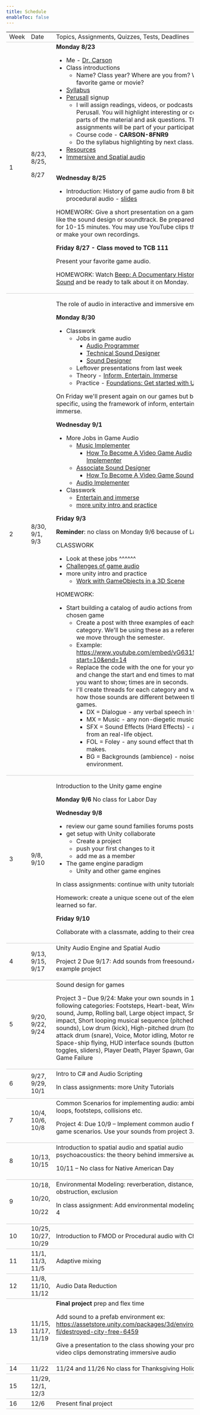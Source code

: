 ```yaml
---
title: Schedule
enableToc: false
---
```


<style>
table {
    border-collapse: collapse;
    width: 100%;
}

tr {
    border-bottom: 1px solid #ccc;
}

th {
    text-align: left;    
}

}
    </style>

<table>
  <tr>
   <td>Week
   </td>
   <td>Date
   </td>
   <td>Topics, Assignments, Quizzes, Tests, Deadlines
   </td>
  </tr>
  <tr>
   <td>1
   </td>
   <td>8/23, 8/25,
<p>
8/27
   </td>
   <td>
   <b>Monday 8/23</b>

   * Me - [Dr. Carson](https://tatecarson.com)
   * Class introductions 
      * Name? Class year? Where are you from? What's your favorite game or movie?   
   * [Syllabus](pages/syllabus.md)
   * [Perusall](https://perusall.com/) signup
        * I will assign readings, videos, or podcasts through Perusall. You will highlight interesting or confusing parts of the material and ask questions. These assignments will be part of your participation grade.  
        * Course code - **CARSON-8FNR9**
        * Do the syllabus highlighting by next class.   
   * [Resources](pages/resources.md)
   * [Immersive and Spatial audio](pages/lectures/week-1/monday-8-23/immersive-spatial)   

  <br><b>Wednesday 8/25</b> 
  * Introduction: History of game audio from 8 bit to procedural audio - [slides](pages/lectures/week-1/game-audio-history/)

   HOMEWORK: Give a short presentation on a game that you like the sound design or soundtrack. Be prepared to speak for 10-15 minutes. You may use YouTube clips that you find or make your own recordings. 
 
   **Friday 8/27 - Class moved to TCB 111**

   Present your favorite game audio.     

   HOMEWORK: Watch [Beep: A Documentary History of Game Sound](https://dakotastateuniversity-my.sharepoint.com/:v:/g/personal/tate_carson_dsu_edu/EeZ6nRUOdrFGgVnS6TmLNjwBsBYQj0yp0k3UdrXXKaIHPw?e=QmQHEj) and be ready to talk about it on Monday. 
   </td>
  </tr>
  <tr>
   <td>2
   </td>
   <td>8/30, 9/1, 9/3
   </td>
   <td>

   The role of audio in interactive and immersive environments
   
   **Monday 8/30**

   <!-- TODO: Find examples of each of these in games -->
   <!-- TODO: add some examples adn and an explanation of acoustic space from Truax -->
   * Classwork
      *  Jobs in game audio
         * [Audio Programmer](https://jobs.suckerpunch.com/careers/33358-General/jobs/14040972-PROGRAMMING-Audio-Programmer)  
         * [Technical Sound Designer](https://jobs.suckerpunch.com/careers/33358-General/jobs/14570392-DESIGN-Technical-Sound-Designer)
         * [Sound Designer](https://jobs.suckerpunch.com/careers/33358-General/jobs/14570389-DESIGN-Sound-Designer)
      * Leftover presentations from last week
      * Theory - [Inform, Entertain, Immerse](pages/lectures/week-2-the-roll-of-audio-in-interactive-and-immersive-environments/monday-8-30)
      * Practice - [Foundations: Get started with Unity](https://learn.unity.com/mission/real-time-creation-essentials?pathwayId=5f7bcab4edbc2a0023e9c38f)

   <!-- Listen to 20k Domestic Symphony Podcast - https://www.20k.org/episodes/domesticsymphony -->

   <!-- or - https://www.20k.org/episodes/auditoryicons -->

   <!-- Watch an introduction to  Unity tutorial -->

   On Friday we'll present again on our games but be more specific, using the framework of inform, entertain, and immerse.

   **Wednesday 9/1**
   * More Jobs in Game Audio  
      * [Music Implementer](https://www.respawn.com/careers/music-implementer-temporary-star-wars-team) 
         * [How To Become A Video Game Audio Implementer](https://www.gameindustrycareerguide.com/how-to-become-a-video-game-audio-implementer/)   
      * [Associate Sound Designer](https://www.respawn.com/careers/associate-sound-designer-temporary-star-wars-team)
         * [How To Become A Video Game Sound Designer](https://www.gameindustrycareerguide.com/how-to-become-a-video-game-sound-designer/)
      * [Audio Implementer](https://www.respawn.com/careers/audio-implementer-temporary-star-wars-team)
   * Classwork
      * [Entertain and immerse](pages/lectures/week-2-the-roll-of-audio-in-interactive-and-immersive-environments/wednesday-9-1) 
      * [more unity intro and practice](pages/lectures/week-2-the-roll-of-audio-in-interactive-and-immersive-environments/wednesday-9-1/intro-to-unity.md)

   <!-- HOMEWORK: -->

   **Friday 9/3**

   **Reminder**: no class on Monday 9/6 because of Labor Day

   CLASSWORK

  * Look at these jobs ^^^^^^ 
  * [Challenges of game audio](pages/lectures/week-2-the-roll-of-audio-in-interactive-and-immersive-environments/friday-9-3/) 
  *  more unity intro and practice
     * [Work with GameObjects in a 3D Scene](https://learn.unity.com/tutorial/work-with-gameobjects-in-a-3d-scene?uv=2019.4&missionId=5f777d9bedbc2a001f6f5ec7&pathwayId=5f7bcab4edbc2a0023e9c38f&contentId=5f777f61edbc2a2315d49058&projectId=5fa1e431edbc2a001f53e6cc#) 

  HOMEWORK:

  * Start building a catalog of audio actions from your chosen game
       * Create a post with three examples of each sound category. We'll be using these as a reference for as we move through the semester. 
       * Example: https://www.youtube.com/embed/vG6315aMFnA?start=10&end=14
       * Replace the code with the one for your youtube link and change the start and end times to match what you want to show; times are in seconds.
       * I'll create threads for each category and we can see how those sounds are different between the different games.  
          * DX  = Dialogue - any verbal speech in the game.
          * MX = Music - any non-diegetic music.
          * SFX = Sound Effects (Hard Effects) - any sound from an real-life object.
          * FOL = Foley - any sound effect that the player makes.
          * BG = Backgrounds (ambience) - noise from the environment. 

   </td>
  </tr>
  <tr>
   <td>3
   </td>
   <td>9/8, 9/10
   </td>
   <td>

   Introduction to the Unity game engine 

   **Monday 9/6**
   No class for Labor Day

   **Wednesday 9/8**
   * review our game sound families forums posts 
   * get setup with Unity collaborate
      * Create a project
      * push your first changes to it 
      * add me as a member  
  * The game engine paradigm
      * Unity and other game engines  
  

   In class assignments: continue with unity tutorials 

   Homework: create a unique scene out of the elements we've learned so far. 

   
   **Friday 9/10**

   Collaborate with a classmate, adding to their creation.  

   </td>
  </tr>
  <tr>
   <td>4
   </td>
   <td>9/13, 9/15, 9/17
   </td>
   <td>Unity Audio Engine and Spatial Audio 
<p>
Project 2 Due 9/17: Add sounds from freesound.org to an example project
   </td>
  </tr>
  <tr>
   <td>5
   </td>
   <td>9/20, 9/22, 9/24
   </td>
   <td>Sound design for games
<p>
Project 3 – Due 9/24: Make your own sounds in 10 of the following categories: Footsteps, Heart-beat, Wind, Shooting, sound, Jump, Rolling ball, Large object impact, Small object impact, Short looping musical sequence (pitched "pad"" sounds), Low drum (kick), High-pitched drum (tom), Sharp attack drum (snare), Voice, Motor idling, Motor revving, Space-ship flying, HUD interface sounds (button presses, toggles, sliders), Player Death, Player Spawn, Game Victory, Game Failure
   </td>
  </tr>
  <tr>
   <td>6
   </td>
   <td>9/27, 9/29, 10/1
   </td>
   <td>Intro to C# and Audio Scripting
<p>
In class assignments: more Unity Tutorials
   </td>
  </tr>
  <tr>
   <td>7
   </td>
   <td>10/4, 10/6, 10/8
   </td>
   <td>Common Scenarios for implementing audio: ambiences, loops, footsteps, collisions etc. 
<p>
Project 4: Due 10/9 – Implement common audio for common game scenarios. Use your sounds from project 3.  
   </td>
  </tr>
  <tr>
   <td>8
   </td>
   <td>10/13, 10/15
   </td>
   <td>Introduction to spatial audio and spatial audio psychoacoustics: the theory behind immersive audio
<p>
10/11 – No class for Native American Day
   </td>
  </tr>
  <tr>
   <td>9
   </td>
   <td>10/18, 
<p>
10/20, 
<p>
10/22
   </td>
   <td>Environmental Modeling: reverberation, distance, occlusion, obstruction, exclusion
<p>
In class assignment: Add environmental modeling to project 4
   </td>
  </tr>
  <tr>
   <td>10
   </td>
   <td>10/25, 10/27, 10/29
   </td>
   <td>Introduction to FMOD or Procedural audio with Chunity
   </td>
  </tr>
  <tr>
   <td>11
   </td>
   <td>11/1, 11/3, 11/5
   </td>
   <td>Adaptive mixing
   </td>
  </tr>
  <tr>
   <td>12
   </td>
   <td>11/8, 11/10, 11/12
   </td>
   <td>Audio Data Reduction
   </td>
  </tr>
  <tr>
   <td>13
   </td>
   <td>11/15, 11/17, 11/19
   </td>
   <td><strong>Final project</strong> prep and flex time 
<p>
Add sound to a prefab environment ex: <a href="https://assetstore.unity.com/packages/3d/environments/sci-fi/destroyed-city-free-6459">https://assetstore.unity.com/packages/3d/environments/sci-fi/destroyed-city-free-6459</a>
<p>
Give a presentation to the class showing your process with video clips demonstrating immersive audio 
   </td>
  </tr>
  <tr>
   <td>14
   </td>
   <td>11/22
   </td>
   <td>11/24 and 11/26 No class for Thanksgiving Holiday
   </td>
  </tr>
  <tr>
   <td>15
   </td>
   <td>11/29, 12/1, 12/3
   </td>
   <td>
   </td>
  </tr>
  <tr>
   <td>16
   </td>
   <td>12/6
   </td>
   <td>Present final project 
   </td>
  </tr>
</table>

